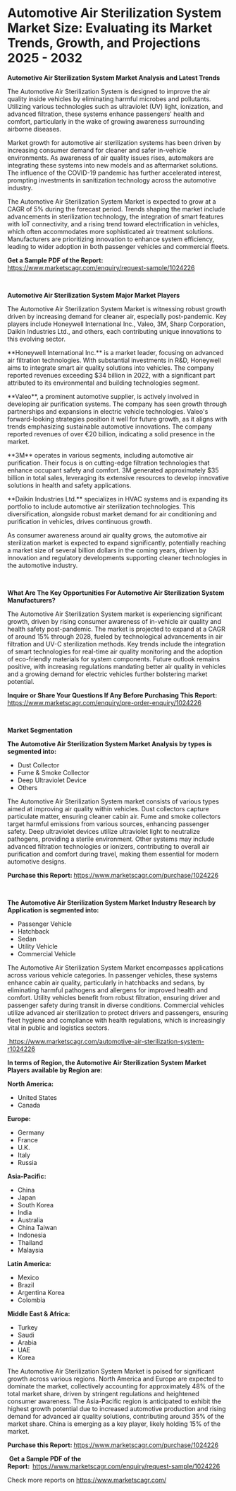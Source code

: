 <p><h1>Automotive Air Sterilization System Market Size: Evaluating its Market Trends, Growth, and Projections 2025 - 2032</h1></p><p><strong>Automotive Air Sterilization System Market Analysis and Latest Trends</strong></p>
<p><p>The Automotive Air Sterilization System is designed to improve the air quality inside vehicles by eliminating harmful microbes and pollutants. Utilizing various technologies such as ultraviolet (UV) light, ionization, and advanced filtration, these systems enhance passengers' health and comfort, particularly in the wake of growing awareness surrounding airborne diseases.</p><p>Market growth for automotive air sterilization systems has been driven by increasing consumer demand for cleaner and safer in-vehicle environments. As awareness of air quality issues rises, automakers are integrating these systems into new models and as aftermarket solutions. The influence of the COVID-19 pandemic has further accelerated interest, prompting investments in sanitization technology across the automotive industry.</p><p>The Automotive Air Sterilization System Market is expected to grow at a CAGR of 5% during the forecast period. Trends shaping the market include advancements in sterilization technology, the integration of smart features with IoT connectivity, and a rising trend toward electrification in vehicles, which often accommodates more sophisticated air treatment solutions. Manufacturers are prioritizing innovation to enhance system efficiency, leading to wider adoption in both passenger vehicles and commercial fleets.</p></p>
<p><strong>Get a Sample PDF of the Report:&nbsp;</strong> <a href="https://www.marketscagr.com/enquiry/request-sample/1024226?utm_campaign=3249&utm_medium=2&utm_source=Github&utm_content=ia&utm_term=22032025&utm_id=automotive-air-sterilization-system">https://www.marketscagr.com/enquiry/request-sample/1024226</a></p>
<p>&nbsp;</p>
<p><strong>Automotive Air Sterilization System Major Market Players</strong></p>
<p><p>The Automotive Air Sterilization System Market is witnessing robust growth driven by increasing demand for cleaner air, especially post-pandemic. Key players include Honeywell International Inc., Valeo, 3M, Sharp Corporation, Daikin Industries Ltd., and others, each contributing unique innovations to this evolving sector.</p><p>**Honeywell International Inc.** is a market leader, focusing on advanced air filtration technologies. With substantial investments in R&D, Honeywell aims to integrate smart air quality solutions into vehicles. The company reported revenues exceeding $34 billion in 2022, with a significant part attributed to its environmental and building technologies segment.</p><p>**Valeo**, a prominent automotive supplier, is actively involved in developing air purification systems. The company has seen growth through partnerships and expansions in electric vehicle technologies. Valeo's forward-looking strategies position it well for future growth, as it aligns with trends emphasizing sustainable automotive innovations. The company reported revenues of over €20 billion, indicating a solid presence in the market.</p><p>**3M** operates in various segments, including automotive air purification. Their focus is on cutting-edge filtration technologies that enhance occupant safety and comfort. 3M generated approximately $35 billion in total sales, leveraging its extensive resources to develop innovative solutions in health and safety applications.</p><p>**Daikin Industries Ltd.** specializes in HVAC systems and is expanding its portfolio to include automotive air sterilization technologies. This diversification, alongside robust market demand for air conditioning and purification in vehicles, drives continuous growth.</p><p>As consumer awareness around air quality grows, the automotive air sterilization market is expected to expand significantly, potentially reaching a market size of several billion dollars in the coming years, driven by innovation and regulatory developments supporting cleaner technologies in the automotive industry.</p></p>
<p>&nbsp;</p>
<p><strong>What Are The Key Opportunities For Automotive Air Sterilization System Manufacturers?</strong></p>
<p><p>The Automotive Air Sterilization System market is experiencing significant growth, driven by rising consumer awareness of in-vehicle air quality and health safety post-pandemic. The market is projected to expand at a CAGR of around 15% through 2028, fueled by technological advancements in air filtration and UV-C sterilization methods. Key trends include the integration of smart technologies for real-time air quality monitoring and the adoption of eco-friendly materials for system components. Future outlook remains positive, with increasing regulations mandating better air quality in vehicles and a growing demand for electric vehicles further bolstering market potential.</p></p>
<p><strong>Inquire or Share Your Questions If Any Before Purchasing This Report:</strong> <a href="https://www.marketscagr.com/enquiry/pre-order-enquiry/1024226?utm_campaign=3249&utm_medium=2&utm_source=Github&utm_content=ia&utm_term=22032025&utm_id=automotive-air-sterilization-system">https://www.marketscagr.com/enquiry/pre-order-enquiry/1024226</a></p>
<p>&nbsp;</p>
<p><strong>Market Segmentation</strong></p>
<p><strong>The Automotive Air Sterilization System Market Analysis by types is segmented into:</strong></p>
<p><ul><li>Dust Collector</li><li>Fume & Smoke Collector</li><li>Deep Ultraviolet Device</li><li>Others</li></ul></p>
<p><p>The Automotive Air Sterilization System market consists of various types aimed at improving air quality within vehicles. Dust collectors capture particulate matter, ensuring cleaner cabin air. Fume and smoke collectors target harmful emissions from various sources, enhancing passenger safety. Deep ultraviolet devices utilize ultraviolet light to neutralize pathogens, providing a sterile environment. Other systems may include advanced filtration technologies or ionizers, contributing to overall air purification and comfort during travel, making them essential for modern automotive designs.</p></p>
<p><strong>Purchase this Report:&nbsp;</strong><a href="https://www.marketscagr.com/purchase/1024226?utm_campaign=3249&utm_medium=2&utm_source=Github&utm_content=ia&utm_term=22032025&utm_id=automotive-air-sterilization-system">https://www.marketscagr.com/purchase/1024226</a></p>
<p>&nbsp;</p>
<p><strong>The Automotive Air Sterilization System Market Industry Research by Application is segmented into:</strong></p>
<p><ul><li>Passenger Vehicle</li><li>Hatchback</li><li>Sedan</li><li>Utility Vehicle</li><li>Commercial Vehicle</li></ul></p>
<p><p>The Automotive Air Sterilization System Market encompasses applications across various vehicle categories. In passenger vehicles, these systems enhance cabin air quality, particularly in hatchbacks and sedans, by eliminating harmful pathogens and allergens for improved health and comfort. Utility vehicles benefit from robust filtration, ensuring driver and passenger safety during transit in diverse conditions. Commercial vehicles utilize advanced air sterilization to protect drivers and passengers, ensuring fleet hygiene and compliance with health regulations, which is increasingly vital in public and logistics sectors.</p></p>
<p><a href="https://www.marketscagr.com/automotive-air-sterilization-system-r1024226?utm_campaign=3249&utm_medium=2&utm_source=Github&utm_content=ia&utm_term=22032025&utm_id=automotive-air-sterilization-system">&nbsp;https://www.marketscagr.com/automotive-air-sterilization-system-r1024226</a></p>
<p><strong>In terms of Region, the Automotive Air Sterilization System Market Players available by Region are:</strong></p>
<p>
    <p> <strong> North America: </strong>
        <ul>
            <li>United States</li>
            <li>Canada</li>
        </ul>
        </p> 
    <p> <strong> Europe: </strong>
        <ul>
            <li>Germany</li>
            <li>France</li>
            <li>U.K.</li>
            <li>Italy</li>
            <li>Russia</li>
        </ul>
        </p> 
    <p> <strong> Asia-Pacific: </strong>
        <ul>
            <li>China</li>
            <li>Japan</li>
            <li>South Korea</li>
            <li>India</li>
            <li>Australia</li>
            <li>China Taiwan</li>
            <li>Indonesia</li>
            <li>Thailand</li>
            <li>Malaysia</li>
        </ul>
        </p> 
    <p> <strong> Latin America: </strong>
        <ul>
            <li>Mexico</li>
            <li>Brazil</li>
            <li>Argentina Korea</li>
            <li>Colombia</li>
        </ul>
        </p> 
    <p> <strong> Middle East & Africa: </strong>
        <ul>
            <li>Turkey</li>
            <li>Saudi</li>
            <li>Arabia</li>
            <li>UAE</li>
            <li>Korea</li>
        </ul>
    </p>
    </p>
<p><p>The Automotive Air Sterilization System Market is poised for significant growth across various regions. North America and Europe are expected to dominate the market, collectively accounting for approximately 48% of the total market share, driven by stringent regulations and heightened consumer awareness. The Asia-Pacific region is anticipated to exhibit the highest growth potential due to increased automotive production and rising demand for advanced air quality solutions, contributing around 35% of the market share. China is emerging as a key player, likely holding 15% of the market.</p></p>
<p><strong>Purchase this Report: </strong><a href="https://www.marketscagr.com/purchase/1024226?utm_campaign=3249&utm_medium=2&utm_source=Github&utm_content=ia&utm_term=22032025&utm_id=automotive-air-sterilization-system">https://www.marketscagr.com/purchase/1024226</a></p>
<p>&nbsp;<strong>Get a Sample PDF of the Report:&nbsp;&nbsp;</strong><a href="https://www.marketscagr.com/enquiry/request-sample/1024226?utm_campaign=3249&utm_medium=2&utm_source=Github&utm_content=ia&utm_term=22032025&utm_id=automotive-air-sterilization-system">https://www.marketscagr.com/enquiry/request-sample/1024226</a></p>
<p><strong></strong></p>
<p>Check more reports on <a href="https://www.marketscagr.com/?utm_campaign=3249&utm_medium=2&utm_source=Github&utm_content=ia&utm_term=22032025&utm_id=automotive-air-sterilization-system">https://www.marketscagr.com/</a></p>